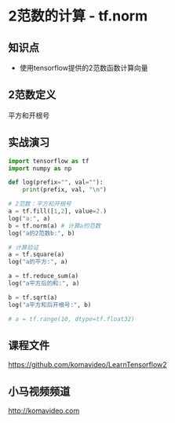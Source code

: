 2范数的计算 - tf.norm
====================

## 知识点

* 使用tensorflow提供的2范数函数计算向量

## 2范数定义

平方和开根号

## 实战演习

~~~python
import tensorflow as tf
import numpy as np

def log(prefix="", val=""):
    print(prefix, val, "\n")

# 2范数：平方和开根号
a = tf.fill([1,2], value=2.)
log("a:", a)
b = tf.norm(a) # 计算a的范数
log("a的2范数b:", b)

# 计算验证
a = tf.square(a)
log("a的平方:", a)

a = tf.reduce_sum(a)
log("a平方后的和:", a)

b = tf.sqrt(a)
log("a平方和后开根号:", b)

# a = tf.range(10, dtype=tf.float32)
~~~

## 课程文件

https://github.com/komavideo/LearnTensorflow2

## 小马视频频道

http://komavideo.com
